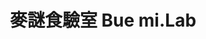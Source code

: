 ---
title: "麥謎食驗室 Bue mi.Lab"
description: "麥謎食驗室 Bue mi.Lab"
layout: shop
keywords:
  - 美食競賽
  - 台灣美食
  - 美食精選
datePublished: "2025-06-30"
dateModified: "2025-07-03"
city: "台南市"
district: "中西區"
address: "台南市中西區青年路90號1樓"
phone: ""
geo: "22.991971741170726, 120.2081855311068"
google_map: "https://maps.app.goo.gl/b5UZWUiHozdvCAb29"
footinder: "https://footinder.com.tw/%e5%8f%b0%e5%8d%97%e5%b8%82%e4%b8%ad%e8%a5%bf%e5%8d%80/362179/"
official: "https://www.facebook.com/buemilab/"
award:
  - name: "500盤"
    year: "2024"
    entries:
      - dishes:
          - "學甲無毒蝦·台.參巴醬·剝皮辣椒"

---